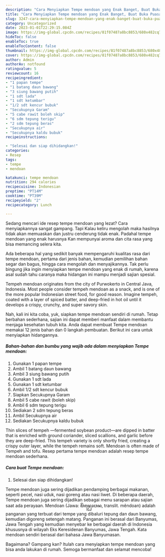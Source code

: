 ```yaml
---
description: "Cara Menyiapkan Tempe mendoan yang Enak Banget, Buat Buka Puasa Lezat"
title: "Cara Menyiapkan Tempe mendoan yang Enak Banget, Buat Buka Puasa Lezat"
slug: 3247-cara-menyiapkan-tempe-mendoan-yang-enak-banget-buat-buka-puasa-lezat
category: Uncategorized
date: 2023-01-01T22:29:15.084Z
image: https://img-global.cpcdn.com/recipes/81f07487a8bc8853/680x482cq70/tempe-mendoan-foto-resep-utama.jpg
hideToc: false
enableToc: true
enableTocContent: false
thumbnail: https://img-global.cpcdn.com/recipes/81f07487a8bc8853/680x482cq70/tempe-mendoan-foto-resep-utama.jpg
cover: https://img-global.cpcdn.com/recipes/81f07487a8bc8853/680x482cq70/tempe-mendoan-foto-resep-utama.jpg
author: Admin
authorAv: notfound
ratingvalue: 5
reviewcount: 16
recipeingredient:
- "1 papan tempe"
- "1 batang daun bawang"
- "3 siung bawang putih"
- "1 sdt lada"
- "1 sdt ketumbar"
- "1/2 sdt kencur bubuk"
- "Secukupnya Garam"
- "5 cabe rawit boleh skip"
- "6 sdm tepung terigu"
- "2 sdm tepung beras"
- "Secukupnya air"
- "Secukupnya kaldu bubuk"
recipeinstructions:

- "Selesai dan siap dihidangkan!"
categories:
- Resep
tags:
- tempe
- mendoan

katakunci: tempe mendoan 
nutrition: 294 calories
recipecuisine: Indonesian
preptime: "PT14M"
cooktime: "PT39M"
recipeyield: "2"
recipecategory: Lunch

---
```



Sedang mencari ide resep tempe mendoan yang lezat? Cara menyiapkannya sangat gampang. Tapi Kalau keliru mengolah maka hasilnya tidak akan memuaskan dan justru cenderung tidak enak. Padahal tempe mendoan yang enak harusnya Kan mempunyai aroma dan cita rasa yang bisa memancing selera kita.


Ada beberapa hal yang sedikit banyak mempengaruhi kualitas rasa dari tempe mendoan, pertama dari jenis bahan, kemudian pemilihan bahan segar dan bagus, hingga cara mengolah dan menyajikannya. Tak perlu bingung jika ingin menyiapkan tempe mendoan yang enak di rumah, karena asal sudah tahu caranya maka hidangan ini mampu menjadi sajian spesial.

Tempeh mendoan originates from the city of Purwokerto in Central Java, Indonesia. Most people consider tempeh mendoan as a snack, and is one of the more popular Indonesian street food, for good reason. Imagine tempeh, coated with a layer of spiced batter, and deep-fried in hot oil until it develops a crispy, crunchy, and super savory skin.


Nah, kali ini kita coba, yuk, siapkan tempe mendoan sendiri di rumah. Tetap berbahan sederhana, sajian ini dapat memberi manfaat dalam membantu menjaga kesehatan tubuh kita. Anda dapat membuat Tempe mendoan memakai 12 jenis bahan dan 0 langkah pembuatan. Berikut ini cara untuk menyiapkan hidangannya.

<!--inarticleads1-->

##### Bahan-bahan dan bumbu yang wajib ada dalam menyiapkan Tempe mendoan:

1. Gunakan 1 papan tempe
1. Ambil 1 batang daun bawang
1. Ambil 3 siung bawang putih
1. Gunakan 1 sdt lada
1. Gunakan 1 sdt ketumbar
1. Ambil 1/2 sdt kencur bubuk
1. Siapkan Secukupnya Garam
1. Ambil 5 cabe rawit (boleh skip)
1. Ambil 6 sdm tepung terigu
1. Sediakan 2 sdm tepung beras
1. Ambil Secukupnya air
1. Sediakan Secukupnya kaldu bubuk


Thin slices of tempeh —fermented soybean product—are dipped in batter that is enriched with ground coriander, sliced scallions, and garlic before they are deep-fried. This tempeh variety is only shortly fried, creating a crispy outer layer, while the tempeh remains soft. Mendoan is often made of Tempeh and tofu. Resep pertama tempe mendoan adalah resep tempe mendoan sederhana. 

<!--inarticleads2-->

##### Cara buat Tempe mendoan:


1. Selesai dan siap dihidangkan!

Tempe mendoan juga sering dijadikan pendamping berbagai makanan, seperti pecel, nasi uduk, nasi goreng atau nasi liwet. Di beberapa daerah, Tempe mendoan juga sering dijadikan sebagai menu sarapan atau sajian saat ada perayaan. Mendoan (Jawa: ꦩꦼꦤ꧀ꦝꦺꦴꦮꦤ, translit. mêndoan) adalah panganan yang terbuat dari tempe yang dibaluri tepung dan daun bawang, kemudian digoreng setengah matang. Panganan ini berasal dari Banyumas, Jawa Tengah yang kemudian menyebar ke berbagai daerah di Indonesia khususnya di wilayah Eks Keresidenan Banyumas, Jawa Tengah. Kata mendoan sendiri berasal dari bahasa Jawa Banyumasan. 

Bagaimana? Gampang kan? Itulah cara menyiapkan tempe mendoan yang bisa anda lakukan di rumah. Semoga bermanfaat dan selamat mencoba!
